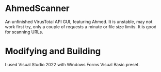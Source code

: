 # AhmedScanner
An unfinished VirusTotal API GUI, featuring Ahmed.
It is unstable, may not work first try, only a couple of requests a minute or file size limits. It is good for scanning URLs.
# Modifying and Building
I used Visual Studio 2022 with Windows Forms Visual Basic preset.
